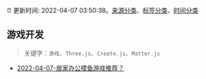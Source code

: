 :alarm_clock: 更新时间: 2022-04-07 03:50:38。[来源分类](../README.md)、[标签分类](../TAGS.md)、[时间分类](../TIMELINE.md)

## 游戏开发


> 关键字：`游戏`、`Three.js`、`Create.js`、`Matter.js`



- [2022-04-07-居家办公摸鱼游戏推荐？](https://www.v2ex.com/t/845422) 